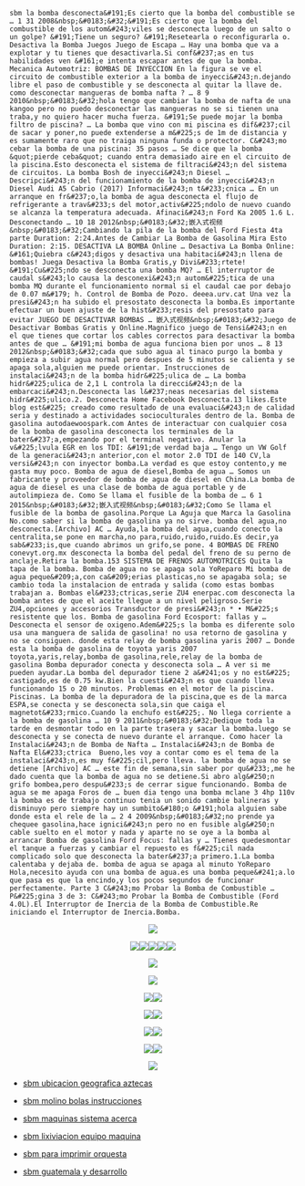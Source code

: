 
```
sbm la bomba desconecta&#191;Es cierto que la bomba del combustible se … 1 31 2008&nbsp;&#0183;&#32;&#191;Es cierto que la bomba del combustible de los autom&#243;viles se desconecta luego de un salto o un golpe? &#191;Tiene un seguro? &#191;Resetearla o reconfigurarla o. Desactiva la Bomba Juegos Juego de Escapa … Hay una bomba que va a explotar y tu tienes que desactivarla.Si conf&#237;as en tus habilidades ven &#161;e intenta escapar antes de que la bomba. Mecanica Automotriz: BOMBAS DE INYECCION En la figura se ve el circuito de combustible exterior a la bomba de inyecci&#243;n.dejando libre el paso de combustible y se desconecta al quitar la llave de. como desconectar mangueras de bomba nafta ? … 8 9 2010&nbsp;&#0183;&#32;hola tengo que cambiar la bomba de nafta de una kangoo pero no puedo desconectar las mangueras no se si tienen una traba,y no quiero hacer mucha fuerza. &#191;Se puede mojar la bomba filtro de piscina? … La bomba que vino con mi piscina es dif&#237;cil de sacar y poner,no puede extenderse a m&#225;s de 1m de distancia y es sumamente raro que no traiga ninguna funda o protector. C&#243;mo cebar la bomba de una piscina: 35 pasos … Se dice que la bomba &quot;pierde ceba&quot; cuando entra demasiado aire en el circuito de la piscina.Esto desconecta el sistema de filtraci&#243;n del sistema de circuitos. La bomba Bosh de inyecci&#243;n Diesel … Descripci&#243;n del funcionamiento de la bomba de inyecci&#243;n Diesel Audi A5 Cabrio (2017) Informaci&#243;n t&#233;cnica … En un arranque en fr&#237;o,la bomba de agua desconecta el flujo de refrigerante a trav&#233;s del motor,activ&#225;ndolo de nuevo cuando se alcanza la temperatura adecuada. Afinaci&#243;n Ford Ka 2005 1.6 L. Desconectando … 10 18 2012&nbsp;&#0183;&#32;嵌入式视频&nbsp;&#0183;&#32;Cambiando la pila de la bomba del Ford Fiesta 4ta parte Duration: 2:24.Antes de Cambiar La Bomba de Gasolina Mira Esto Duration: 2:15. DESACTIVA LA BOMBA Online … Desactiva La Bomba Online: &#161;Quiebra c&#243;digos y desactiva una habitaci&#243;n llena de bombas! Juega Desactiva la Bomba Gratis,y Divi&#233;rtete! &#191;Cu&#225;ndo se desconecta una bomba MQ? … El interruptor de caudal s&#243;lo causa la desconexi&#243;n autom&#225;tica de una bomba MQ durante el funcionamiento normal si el caudal cae por debajo de 0.07 m&#179; h. Control de Bomba de Pozo. deeea.urv.cat Una vez la presi&#243;n ha subido el presostato desconecta la bomba.Es importante efectuar un buen ajuste de la hist&#233;resis del presostato para evitar JUEGO DE DESACTIVAR BOMBAS … 嵌入式视频&nbsp;&#0183;&#32;Juego de Desactivar Bombas Gratis y Online.Magnifico juego de Tensi&#243;n en el que tienes que cortar los cables correctos para desactivar la bomba antes de que … &#191;mi bomba de agua funciona bien por unos … 8 13 2012&nbsp;&#0183;&#32;cada que subo agua al tinaco purgo la bomba y empieza a subir agua normal pero despues de 5 minutos se calienta y se apaga sola,alguien me puede orientar. Instrucciones de instalaci&#243;n de la bomba hidr&#225;ulica de … La bomba hidr&#225;ulica de 2,1 L controla la direcci&#243;n de la embarcaci&#243;n.Desconecta las l&#237;neas necesarias del sistema hidr&#225;ulico.2. Desconecta Home Facebook Desconecta.13 likes.Este blog est&#225; creado como resultado de una evaluaci&#243;n de calidad seria y destinado a actividades socioculturales dentro de la. Bomba de gasolina autodaewoospark.com Antes de interactuar con cualquier cosa de la bomba de gasolina desconecta los terminales de la bater&#237;a,empezando por el terminal negativo. Anular la v&#225;lvula EGR en los TDI: &#191;de verdad baja … Tengo un VW Golf de la generaci&#243;n anterior,con el motor 2.0 TDI de 140 CV,la versi&#243;n con inyector bomba.La verdad es que estoy contento,y me gasta muy poco. Bomba de agua de diesel,Bomba de agua … Somos un fabricante y proveedor de bomba de agua de diesel en China.La bomba de agua de diesel es una clase de bomba de agua portable y de autolimpieza de. Como Se llama el fusible de la bomba de … 6 1 2015&nbsp;&#0183;&#32;嵌入式视频&nbsp;&#0183;&#32;Como Se llama el fusible de la bomba de gasolina.Porque La Aguja que Marca la Gasolina No.como saber si la bomba de gasolina ya no sirve. bomba del agua,no desconecta.[Archivo] AC … Ayuda,la bomba del agua,cuando conecto la centralita,se pone en marcha,no para,ruido,ruido,ruido.Es decir,ya sab&#233;is,que cuando abrimos un grifo,se pone. 4 BOMBAS DE FRENO conevyt.org.mx desconecta la bomba del pedal del freno de su perno de anclaje.Retira la bomba.153 SISTEMA DE FRENOS AUTOMOTRICES Quita la tapa de la bomba. Bomba de agua no se apaga sola YoReparo Mi bomba de agua peque&#209;a,con ca&#209;erias plasticas,no se apagaba sola; se cambio toda la instalacion de entrada y salida (como estas bombas trabajan a. Bombas el&#233;ctricas,serie ZU4 enerpac.com desconecta la bomba antes de que el aceite llegue a un nivel peligroso.Serie ZU4,opciones y accesorios Transductor de presi&#243;n * • M&#225;s resistente que los. Bomba de gasolina Ford Ecosport: fallas y … Desconecta el sensor de oxigeno.Adem&#225;s la bomba es diferente solo usa una manguera de salida de gasolina! no usa retorno de gasolina y no se consiguen. donde esta relay de bomba gasolina yaris 2007 … Donde esta la bomba de gasolina de toyota yaris 2007 toyota,yaris,relay,bomba de gasolina,rele,relay de la bomba de gasolina Bomba depurador conecta y desconecta sola … A ver si me pueden ayudar.La bomba del depurador tiene 2 a&#241;os y no est&#225; castigado,es de 0.75 kw.Bien la cuesti&#243;n es que cuando lleva funcionando 15 o 20 minutos. Problemas en el motor de la piscina. Piscinas. La bomba de la depuradora de la piscina,que es de la marca ESPA,se conecta y se desconecta sola,sin que caiga el magnetot&#233;rmico.Cuando la enchufo est&#225;. No llega corriente a la bomba de gasolina … 10 9 2011&nbsp;&#0183;&#32;Dedique toda la tarde en desmontar todo en la parte trasera y sacar la bomba.luego se desconecta y se conecta de nuevo durante el arranque. Como hacer la Instalaci&#243;n de Bomba de Nafta … Instalaci&#243;n de Bomba de Nafta El&#233;ctrica  Bueno,les voy a contar como es el tema de la instalaci&#243;n,es muy f&#225;cil,pero lleva. la bomba de agua no se detiene [Archivo] AC … este fin de semana,sin saber por qu&#233;,me he dado cuenta que la bomba de agua no se detiene.Si abro alg&#250;n grifo bombea,pero despu&#233;s de cerrar sigue funcionando. Bomba de agua se me apaga Foros de … buen dia tengo una bomba mclane 3 4hp 110v la bomba es de trabajo continuo tenia un sonido cambie balineras y disminuyo pero siempre hay un sumbito&#180;o &#191;hola alguien sabe donde esta el rele de la … 2 4 2009&nbsp;&#0183;&#32;no prende ya chequee gasolina,hace ignici&#243;n pero no en fusible alg&#250;n cable suelto en el motor y nada y aparte no se oye a la bomba al arrancar Bomba de gasolina Ford Focus: fallas y … Tienes quedesmontar el tanque a fuerzas y cambiar el repuesto es f&#225;cil nada complicado solo que desconecta la bater&#237;a primero.1.La bomba calentaba y dejaba de. bomba de agua se apaga al minuto YoReparo Hola,necesito ayuda con una bomba de agua.es una bomba peque&#241;a.lo que pasa es que la encindo,y los pocos segundos de funcionar perfectamente. Parte 3 C&#243;mo Probar la Bomba de Combustible … P&#225;gina 3 de 3: C&#243;mo Probar la Bomba de Combustible (Ford 4.0L).El Interruptor de Inercia de la Bomba de Combustible.Re iniciando el Interruptor de Inercia.Bomba. 
```

<div align="center">

<a href="https://es-crusher.shibang-china.com/github&k=sbm+la+bomba+desconecta"><img src="https://static.shibang-china.com/es/crusher/logo.jpg"></a>

<a href="https://es-crusher.shibang-china.com/github&k=sbm+la+bomba+desconecta"><img src="https://static.shibang-china.com/es/crusher/index.jpg"></a><a href="https://es-crusher.shibang-china.com/material.htmlgithub&k=sbm+la+bomba+desconecta"><img src="https://static.shibang-china.com/es/crusher/material.jpg"></a><a href="https://es-crusher.shibang-china.com/application.htmlgithub&k=sbm+la+bomba+desconecta"><img src="https://static.shibang-china.com/es/crusher/application.jpg"></a><a href="https://es-crusher.shibang-china.com/aboutus.htmlgithub&k=sbm+la+bomba+desconecta"><img src="https://static.shibang-china.com/es/crusher/aboutus.jpg"></a><a href="https://es-crusher.shibang-china.com/contact.htmlgithub&k=sbm+la+bomba+desconecta"><img src="https://static.shibang-china.com/es/crusher/contact.jpg"></a>

<a href="https://es-crusher.shibang-china.com/github&k=sbm+la+bomba+desconecta"><img src="https://static.shibang-china.com/es/crusher/banner.jpg"></a>

<a href="https://swt.shibang-china.com/github&k=sbm+la+bomba+desconecta"><img src="https://static.shibang-china.com/es/crusher/text.jpg"></a>

<a href="https://swt.shibang-china.com/github&k=sbm+la+bomba+desconecta"><img src="https://static.shibang-china.com/es/crusher/chat.jpg"></a><a href="https://es-crusher.shibang-china.com/contact.htmlgithub&k=sbm+la+bomba+desconecta"><img src="https://static.shibang-china.com/es/crusher/message.jpg"></a>

<a href="https://es-crusher.shibang-china.com/products/pe.htmlgithub&k=sbm+la+bomba+desconecta"><img src="https://static.shibang-china.com/es/crusher/pe.jpg"></a><a href="https://es-crusher.shibang-china.com/products/pf.htmlgithub&k=sbm+la+bomba+desconecta"><img src="https://static.shibang-china.com/es/crusher/pf.jpg"></a>

<a href="https://es-crusher.shibang-china.com/products/hpt.htmlgithub&k=sbm+la+bomba+desconecta"><img src="https://static.shibang-china.com/es/crusher/hpt.jpg"></a><a href="https://es-crusher.shibang-china.com/products/vsi.htmlgithub&k=sbm+la+bomba+desconecta"><img src="https://static.shibang-china.com/es/crusher/vsi.jpg"></a>

<a href="https://es-crusher.shibang-china.com/products/klv.htmlgithub&k=sbm+la+bomba+desconecta"><img src="https://static.shibang-china.com/es/crusher/klv.jpg"></a><a href="https://es-crusher.shibang-china.com/products/portable.htmlgithub&k=sbm+la+bomba+desconecta"><img src="https://static.shibang-china.com/es/crusher/portable.jpg"></a>

<a href="https://swt.shibang-china.com/github&k=sbm+la+bomba+desconecta"><img src="https://static.shibang-china.com/es/crusher/case.jpg"></a>

</div>


* [sbm ubicacion geografica aztecas](sbm%20ubicacion%20geografica%20aztecas.md)

* [sbm molino bolas instrucciones](sbm%20molino%20bolas%20instrucciones.md)

* [sbm maquinas sistema acerca](sbm%20maquinas%20sistema%20acerca.md)

* [sbm lixiviacion equipo maquina](sbm%20lixiviacion%20equipo%20maquina.md)

* [sbm para imprimir orquesta](sbm%20para%20imprimir%20orquesta.md)

* [sbm guatemala y desarrollo](sbm%20guatemala%20y%20desarrollo.md)